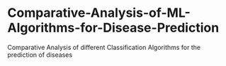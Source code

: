 # Comparative-Analysis-of-ML-Algorithms-for-Disease-Prediction
Comparative Analysis of different Classification Algorithms for the prediction of diseases
